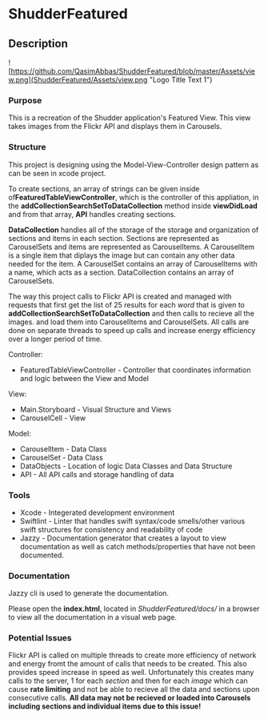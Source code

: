 # ShudderFeatured

## Description

![https://github.com/QasimAbbas/ShudderFeatured/blob/master/Assets/view.png](ShudderFeatured/Assets/view.png "Logo Title Text 1")

### Purpose

This is a recreation of the Shudder application's Featured View.  This view takes images from the Flickr API and displays them in Carousels.

### Structure
This project is designing using the Model-View-Controller design pattern as can be seen in xcode project.

To create sections, an array of strings can be given inside of**FeaturedTableViewController**, which is the controller of this appliation, in the **addCollectionSearchSetToDataCollection** method inside **viewDidLoad** and from that array, **API** handles creating sections.  

**DataCollection** handles all of the storage of the storage and organization of sections and items in each section.  Sections are represented as CarouselSets and items are represented as CarouselItems.  A CarouselItem is a single item that diplays the image but can contain any other data needed for the item.  A CarouselSet contains an array of CarouselItems with a name, which acts as a section. DataCollection contains an array of CarouselSets.

The way this project calls to Flickr API is created and managed with requests that first get the list of 25 results for each *word* that is given to **addCollectionSearchSetToDataCollection** and then calls to recieve all the images. and load them into CarouselItems and CarouselSets.  All calls are done on separate threads to speed up calls and increase energy efficiency over a longer period of time.

Controller:
* FeaturedTableViewController - Controller that coordinates information and logic between the View and Model

View:
* Main.Storyboard - Visual Structure and Views
* CarouselCell - View

Model:
* CarouselItem - Data Class
* CarouselSet - Data Class
* DataObjects - Location of logic Data Classes and Data Structure
* API - All API calls and storage handling of data

### Tools
* Xcode - Integerated development environment
* Swiftlint - Linter that handles swift syntax/code smells/other various swift structures for consistency and readability of code
* Jazzy - Documentation generator that creates a layout to view documentation as well as catch methods/properties that have not been documented.

### Documentation
Jazzy cli is used to generate the documentation.

Please open the **index.html**, located in *ShudderFeatured/docs/* in a browser to view all the documentation in a visual web page.

### Potential Issues
Flickr API is called on multiple threads to create more efficiency of network and energy fromt the amount of calls that needs to be created.  This also provides speed increase in speed as well.  Unfortunately this creates many calls to the server, 1 for each *section* and then for each *image* which can cause **rate limiting** and not be able to recieve all the data and sections upon consecutive calls.  **All data may not be recieved or loaded into Carousels including sections and individual items due to this issue!**

